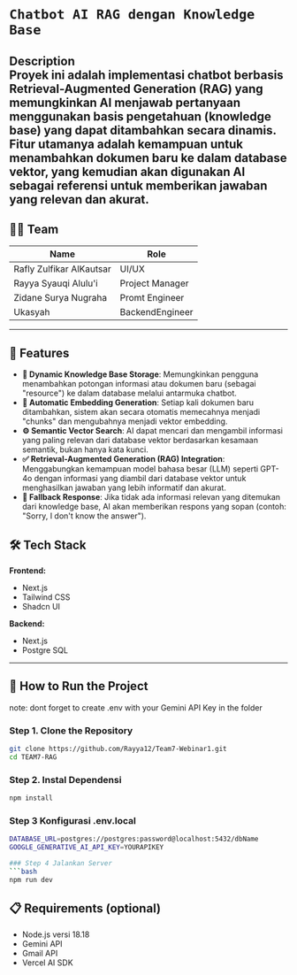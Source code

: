 
# `Chatbot AI RAG dengan Knowledge Base`

**Description**  
Proyek ini adalah implementasi chatbot berbasis Retrieval-Augmented Generation (RAG) yang memungkinkan AI menjawab pertanyaan menggunakan basis pengetahuan (knowledge base) yang dapat ditambahkan secara dinamis. Fitur utamanya adalah kemampuan untuk menambahkan dokumen baru ke dalam database vektor, yang kemudian akan digunakan AI sebagai referensi untuk memberikan jawaban yang relevan dan akurat.
---

## 🧑‍💻 Team


| **Name**                    | **Role**       |
|-----------------------------|----------------|
| Rafly Zulfikar AlKautsar    | UI/UX          |
| Rayya Syauqi Alulu'i        | Project Manager|
| Zidane Surya Nugraha        | Promt Engineer |
| Ukasyah                     | BackendEngineer|


---

## 🚀 Features
- **🤖 Dynamic Knowledge Base Storage**: Memungkinkan pengguna menambahkan potongan informasi atau dokumen baru (sebagai "resource") ke dalam database melalui antarmuka chatbot.
- **📧 Automatic Embedding Generation**: Setiap kali dokumen baru ditambahkan, sistem akan secara otomatis memecahnya menjadi "chunks" dan mengubahnya menjadi vektor embedding.
- **⚙️ Semantic Vector Search**: AI dapat mencari dan mengambil informasi yang paling relevan dari database vektor berdasarkan kesamaan semantik, bukan hanya kata kunci.
- **✅ Retrieval-Augmented Generation (RAG) Integration**: Menggabungkan kemampuan model bahasa besar (LLM) seperti GPT-4o dengan informasi yang diambil dari database vektor untuk menghasilkan jawaban yang lebih informatif dan akurat.
- **🔐 Fallback Response**: Jika tidak ada informasi relevan yang ditemukan dari knowledge base, AI akan memberikan respons yang sopan (contoh: "Sorry, I don't know the answer").


## 🛠 Tech Stack

**Frontend:**
- Next.js
- Tailwind CSS
- Shadcn UI

**Backend:**
- Next.js
- Postgre SQL
---

## 🚀 How to Run the Project
note: dont forget to create .env with your Gemini API Key in the folder

### Step 1. Clone the Repository
```bash
git clone https://github.com/Rayya12/Team7-Webinar1.git
cd TEAM7-RAG
```

### Step 2. Instal Dependensi
```bash
npm install
```

### Step 3 Konfigurasi .env.local
```bash
DATABASE_URL=postgres://postgres:password@localhost:5432/dbName
GOOGLE_GENERATIVE_AI_API_KEY=YOURAPIKEY

### Step 4 Jalankan Server
```bash
npm run dev
```

## 📋 Requirements (optional)
- Node.js versi 18.18
- Gemini API
- Gmail API
- Vercel AI SDK

